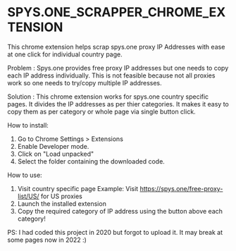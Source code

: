 # SPYS.ONE_SCRAPPER_CHROME_EXTENSION
This chrome extension helps scrap spys.one proxy IP Addresses with ease at one click for individual country page.

Problem : 
Spys.one provides free proxy IP addresses but one needs to copy each IP address individually. 
This is not feasible because not all proxies work so one needs to try/copy multiple IP addresses.

Solution :
This chrome extension works for spys.one country specific pages. It divides the IP addresses as per thier categories.
It makes it easy to copy them as per category or whole page via single button click.

How to install:
1. Go to Chrome Settings > Extensions
2. Enable Developer mode.
3. Click on "Load unpacked"
4. Select the folder containing the downloaded code.

How to use:
1. Visit country specific page
Example: Visit https://spys.one/free-proxy-list/US/ for US proxies
2. Launch the installed extension 
3. Copy the required category of IP address using the button above each category!

PS: I had coded this project in 2020 but forgot to upload it. It may break at some pages now in 2022 :)
